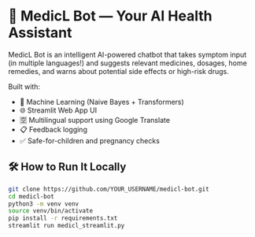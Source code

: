 
# 💊 MedicL Bot — Your AI Health Assistant

MedicL Bot is an intelligent AI-powered chatbot that takes symptom input (in multiple languages!) and suggests relevant medicines, dosages, home remedies, and warns about potential side effects or high-risk drugs.

Built with:
- 🧠 Machine Learning (Naive Bayes + Transformers)
- 🌐 Streamlit Web App UI
- 🈳 Multilingual support using Google Translate
- 📋 Feedback logging
- ✅ Safe-for-children and pregnancy checks
  

## 🛠️ How to Run It Locally

```bash
git clone https://github.com/YOUR_USERNAME/medicl-bot.git
cd medicl-bot
python3 -m venv venv
source venv/bin/activate
pip install -r requirements.txt
streamlit run medicl_streamlit.py
